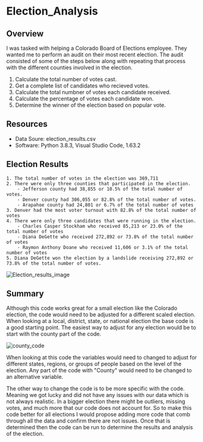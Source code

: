 # Election_Analysis

## Overview
I was tasked with helping a Colorado Board of Elections employee. They wanted me to perform an audit on their most recent election. The audit consisted of some of the steps below along with repeating that process with the different counties involved in the election.

1. Calculate the total number of votes cast.
2. Get a complete list of candidates who recieved votes.
3. Calculate the total numbner of votes each candidate received.
4. Calculate the percentage of votes each candidate won.
5. Determine the winner of the election based on popular vote.

## Resources
- Data Soure: election_results.csv
- Software: Python 3.8.3, Visual Studio Code, 1.63.2

## Election Results
    1. The total number of votes in the election was 369,711
    2. There were only three counties that participated in the election.
        - Jefferson county had 38,855 or 10.5% of the total number of votes.
        - Denver county had 306,055 or 82.8% of the total number of votes.
        - Arapahoe county had 24,801 or 6.7% of the total number of votes
    3. Denver had the most voter turnout with 82.8% of the total number of votes
    4. There were only three candidates that were running in the election.
        - Charles Casper Stockham who received 85,213 or 23.0% of the total number of votes
        - Diana DeGette who received 272,892 or 73.8% of the total number of votes
        - Raymon Anthony Doane who received 11,606 or 3.1% of the total number of votes
    5. Diana DeGette won the election by a landslide receiving 272,892 or 73.8% of the total number of votes.

![Election_results_image](https://user-images.githubusercontent.com/95730434/149769759-4520f88b-968a-49a0-bb5e-2186bc527ba4.png)

## Summary
Although this code works great for a small election like the Colorado election, the code would need to be adjusted for a different scaled election. When looking at a local, district, state, or national election the base code is a good starting point. The easiest way to adjust for any election would be to start with the county part of the code.

![county_code](https://user-images.githubusercontent.com/95730434/149772343-38fd3f0c-7ad8-45ff-b939-2b4fa611d78c.png)

When looking at this code the variables would need to changed to adjust for different states, regions, or groups of people based on the level of the election. Any part of the code with "County" would need to be changed to an alternative variable. 

The other way to change the code is to be more specific with the code. Meaning we got lucky and did not have any issues with our data which is not always realistic. In a bigger election there might be outliers, missing votes, and much more that our code does not account for. So to make this code better for all elections I would propose adding more code that comb through all the data and confirm there are not issues. Once that is determined then the code can be run to determine the results and analysis of the election.